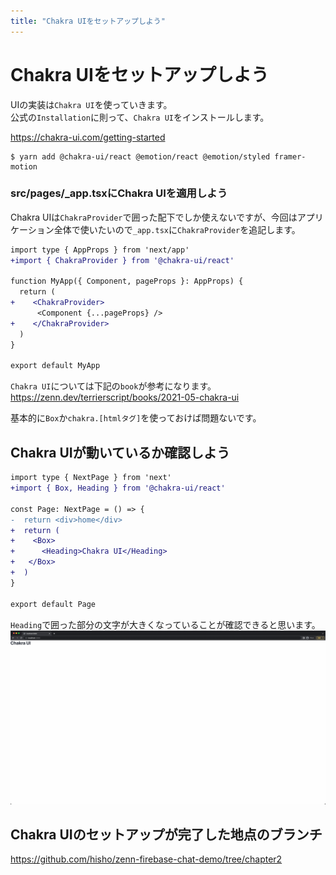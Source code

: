 ```yaml
---
title: "Chakra UIをセットアップしよう"
---
```


# Chakra UIをセットアップしよう
UIの実装は`Chakra UI`を使っていきます。   
公式の`Installation`に則って、`Chakra UI`をインストールします。

https://chakra-ui.com/getting-started

```shell:ターミナル
$ yarn add @chakra-ui/react @emotion/react @emotion/styled framer-motion
```

### src/pages/_app.tsxにChakra UIを適用しよう
Chakra UIは`ChakraProvider`で囲った配下でしか使えないですが、今回はアプリケーション全体で使いたいので`_app.tsx`に`ChakraProvider`を追記します。


```diff tsx:src/pages/_app.tsx
import type { AppProps } from 'next/app'
+import { ChakraProvider } from '@chakra-ui/react'

function MyApp({ Component, pageProps }: AppProps) {
  return (
+    <ChakraProvider>
      <Component {...pageProps} />
+    </ChakraProvider>
  )
}

export default MyApp
```

`Chakra UI`については下記の`book`が参考になります。
https://zenn.dev/terrierscript/books/2021-05-chakra-ui

基本的に`Box`か`chakra.[htmlタグ]`を使っておけば問題ないです。

## Chakra UIが動いているか確認しよう

```diff tsx:src/pages/index.tsx
import type { NextPage } from 'next'
+import { Box, Heading } from '@chakra-ui/react'

const Page: NextPage = () => {
-  return <div>home</div>
+  return (
+    <Box>
+      <Heading>Chakra UI</Heading>
+   </Box>
+  )
}

export default Page
```

`Heading`で囲った部分の文字が大きくなっていることが確認できると思います。
![](/images/firebase-chat-book/chapter2-01.png)

## Chakra UIのセットアップが完了した地点のブランチ
https://github.com/hisho/zenn-firebase-chat-demo/tree/chapter2